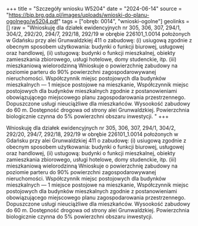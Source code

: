 +++
title = "Szczegóły wniosku W5204"
date = "2024-06-14"
source = "https://bip.brg.gda.pl/images/uploads/wnioski-do-planu-ogolnego/w5204.pdf"
tags = ["obręb: 0014", "wnioski-ogolne"]
geolinks = []
raw = "Wnioskuję dla działek ewidencyjnych nr 305, 306, 307, 294/1, 304/2, 292/20, 294/7, 292/18, 292/19 w obrębie 226101_1.0014 położonych w Gdańsku przy alei Grunwaldzkiej 411 o zabudowę: (i) usiugową zgodnie z obecnym sposobem użytkowania: budynki o funkcji biurowej, usługowej oraz handlowej, (ii) ustugową: budynki o funkcji mieszkalnej, obiekty zamieszkania zbiorowego, usługi hotelowe, domy studenckie, itp. (iii) mieszkaniową wielorodzinną Wnioskuje o powierzchnię zabudowy na poziomie parteru do 90% powierzchni zagospodarowywanej nieruchomości. Współczynnik miejsc postojowych dla budynków mieszkalnych — 1 miejsce postojowe na  mieszkanie, Współczynnik miejsc postojowych dla budynków mieszkalnych zgodnie z postanowieniami obowiązującego miejscowego planu zagospodarowania przestrzennego. Dopuszczone usługi nieuciążliwe dla mieszkańców. Wysookość zabudowy do 60 m. Dostępność drogowa od strony alei Grunwaldzkiej. Powierzchnia biologicznie czynna do 5% powierzchni obszaru inwestycji. "
+++

Wnioskuję dla działek ewidencyjnych nr 305, 306, 307, 294/1, 304/2, 292/20, 294/7, 292/18, 292/19 w
obrębie 226101_1.0014 położonych w Gdańsku przy alei Grunwaldzkiej 411 o zabudowę:
(i) usiugową zgodnie z obecnym sposobem użytkowania: budynki o funkcji biurowej, usługowej oraz
handlowej,
(ii) ustugową: budynki o funkcji mieszkalnej, obiekty zamieszkania zbiorowego, usługi hotelowe, domy
studenckie, itp.
(iii) mieszkaniową wielorodzinną
Wnioskuje o powierzchnię zabudowy na poziomie parteru do 90% powierzchni zagospodarowywanej
nieruchomości.
Współczynnik miejsc postojowych dla budynków mieszkalnych — 1 miejsce postojowe na  mieszkanie,
Współczynnik miejsc postojowych dla budynków mieszkalnych zgodnie z postanowieniami
obowiązującego miejscowego planu zagospodarowania przestrzennego.
Dopuszczone usługi nieuciążliwe dla mieszkańców. Wysookość zabudowy do 60 m.
Dostępność drogowa od strony alei Grunwaldzkiej.
Powierzchnia biologicznie czynna do 5% powierzchni obszaru inwestycji.



